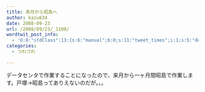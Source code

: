```yaml
---
title: 来月から昭島へ
author: kazu634
date: 2008-09-23
url: /2008/09/23/_1108/
wordtwit_post_info:
  - 'O:8:"stdClass":13:{s:6:"manual";b:0;s:11:"tweet_times";i:1;s:5:"delay";i:0;s:7:"enabled";i:1;s:10:"separation";s:2:"60";s:7:"version";s:3:"3.7";s:14:"tweet_template";b:0;s:6:"status";i:2;s:6:"result";a:0:{}s:13:"tweet_counter";i:2;s:13:"tweet_log_ids";a:1:{i:0;i:4291;}s:9:"hash_tags";a:0:{}s:8:"accounts";a:1:{i:0;s:7:"kazu634";}}'
categories:
  - つれづれ

---
```

<div class="section">
<p>
    データセンタで作業することになったので、来月から一ヶ月間昭島で作業します。戸塚→昭島ってありえないのだが。。。
</p>
</div>